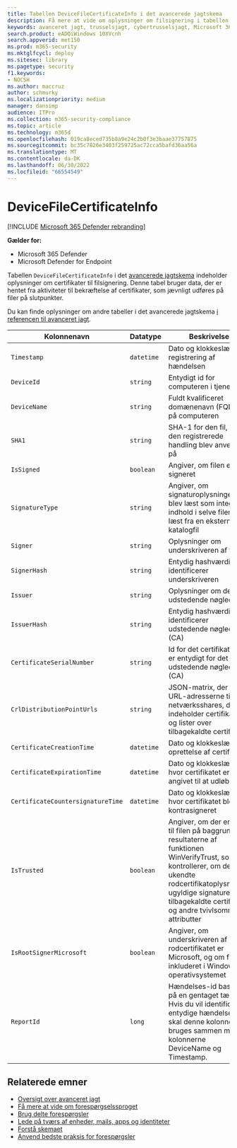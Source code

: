 ```yaml
---
title: Tabellen DeviceFileCertificateInfo i det avancerede jagtskema
description: Få mere at vide om oplysninger om filsignering i tabellen DeviceFileCertificateInfo i det avancerede jagtskema
keywords: avanceret jagt, trusselsjagt, cybertrusselsjagt, Microsoft 365 Defender, microsoft 365, m365, søgning, forespørgsel, telemetri, skemareference, kusto, tabel, kolonne, datatype, digital signatur, certifikat, filsignering, DeviceFileCertificateInfo
search.product: eADQiWindows 10XVcnh
search.appverid: met150
ms.prod: m365-security
ms.mktglfcycl: deploy
ms.sitesec: library
ms.pagetype: security
f1.keywords:
- NOCSH
ms.author: maccruz
author: schmurky
ms.localizationpriority: medium
manager: dansimp
audience: ITPro
ms.collection: m365-security-compliance
ms.topic: article
ms.technology: m365d
ms.openlocfilehash: 019ca8eced735b8a9e24c2b0f3e3baae37757875
ms.sourcegitcommit: bc35c7826e3403f259725ac72cca5bafd36aa56a
ms.translationtype: MT
ms.contentlocale: da-DK
ms.lasthandoff: 06/30/2022
ms.locfileid: "66554549"
---
```

# <a name="devicefilecertificateinfo"></a>DeviceFileCertificateInfo

[!INCLUDE [Microsoft 365 Defender rebranding](../includes/microsoft-defender.md)]


**Gælder for:**
- Microsoft 365 Defender
- Microsoft Defender for Endpoint

Tabellen `DeviceFileCertificateInfo` i det [avancerede jagtskema](advanced-hunting-overview.md) indeholder oplysninger om certifikater til filsignering. Denne tabel bruger data, der er hentet fra aktiviteter til bekræftelse af certifikater, som jævnligt udføres på filer på slutpunkter.

Du kan finde oplysninger om andre tabeller i det avancerede jagtskema [i referencen til avanceret jagt](advanced-hunting-schema-tables.md).

| Kolonnenavn | Datatype | Beskrivelse |
|-------------|-----------|-------------|
| `Timestamp` | `datetime` | Dato og klokkeslæt for registrering af hændelsen |
| `DeviceId` | `string` | Entydigt id for computeren i tjenesten |
| `DeviceName` | `string` | Fuldt kvalificeret domænenavn (FQDN) på computeren |
| `SHA1` | `string` | SHA-1 for den fil, som den registrerede handling blev anvendt på |
| `IsSigned` | `boolean` | Angiver, om filen er signeret |
| `SignatureType` | `string` | Angiver, om signaturoplysningerne blev læst som integreret indhold i selve filen eller læst fra en ekstern katalogfil |
| `Signer` | `string` | Oplysninger om underskriveren af filen |
| `SignerHash` | `string` | Entydig hashværdi, der identificerer underskriveren |
| `Issuer` | `string` | Oplysninger om det udstedende nøglecenter |
| `IssuerHash` | `string` | Entydig hashværdi, der identificerer udstedende nøglecenter (CA) |
| `CertificateSerialNumber` | `string` | Id for det certifikat, der er entydigt for det udstedende nøglecenter (CA) |
| `CrlDistributionPointUrls` | `string` |  JSON-matrix, der viser URL-adresserne til netværksshares, der indeholder certifikater og lister over tilbagekaldte certifikater |
| `CertificateCreationTime` | `datetime` | Dato og klokkeslæt for oprettelse af certifikatet |
| `CertificateExpirationTime` | `datetime` | Dato og klokkeslæt, hvor certifikatet er angivet til at udløbe |
| `CertificateCountersignatureTime` | `datetime` | Dato og klokkeslæt, hvor certifikatet blev kontrasigneret |
| `IsTrusted` | `boolean` | Angiver, om der er tillid til filen på baggrund af resultaterne af funktionen WinVerifyTrust, som kontrollerer, om der er ukendte rodcertifikatoplysninger, ugyldige signaturer, tilbagekaldte certifikater og andre tvivlsomme attributter |
| `IsRootSignerMicrosoft` | `boolean` | Angiver, om underskriveren af rodcertifikatet er Microsoft, og om filen er inkluderet i Windows-operativsystemet |
| `ReportId` | `long` | Hændelses-id baseret på en gentaget tæller. Hvis du vil identificere entydige hændelser, skal denne kolonne bruges sammen med kolonnerne DeviceName og Timestamp. | 

## <a name="related-topics"></a>Relaterede emner
- [Oversigt over avanceret jagt](advanced-hunting-overview.md)
- [Få mere at vide om forespørgselssproget](advanced-hunting-query-language.md)
- [Brug delte forespørgsler](advanced-hunting-shared-queries.md)
- [Lede på tværs af enheder, mails, apps og identiteter](advanced-hunting-query-emails-devices.md)
- [Forstå skemaet](advanced-hunting-schema-tables.md)
- [Anvend bedste praksis for forespørgsler](advanced-hunting-best-practices.md)

